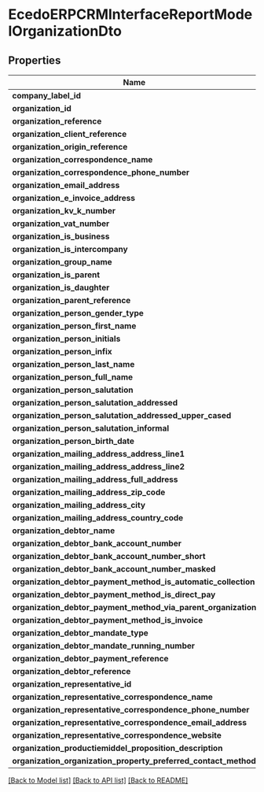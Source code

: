 # EcedoERPCRMInterfaceReportModelOrganizationDto

## Properties
Name | Type | Description | Notes
------------ | ------------- | ------------- | -------------
**company_label_id** | **string** |  | [optional] 
**organization_id** | **string** |  | [optional] 
**organization_reference** | **string** |  | [optional] 
**organization_client_reference** | **string** |  | [optional] 
**organization_origin_reference** | **string** |  | [optional] 
**organization_correspondence_name** | **string** |  | [optional] 
**organization_correspondence_phone_number** | **string** |  | [optional] 
**organization_email_address** | **string** |  | [optional] 
**organization_e_invoice_address** | **string** |  | [optional] 
**organization_kv_k_number** | **string** |  | [optional] 
**organization_vat_number** | **string** |  | [optional] 
**organization_is_business** | **bool** |  | [optional] 
**organization_is_intercompany** | **bool** |  | [optional] 
**organization_group_name** | **string** |  | [optional] 
**organization_is_parent** | **bool** |  | [optional] 
**organization_is_daughter** | **bool** |  | [optional] 
**organization_parent_reference** | **string** |  | [optional] 
**organization_person_gender_type** | **string** |  | [optional] 
**organization_person_first_name** | **string** |  | [optional] 
**organization_person_initials** | **string** |  | [optional] 
**organization_person_infix** | **string** |  | [optional] 
**organization_person_last_name** | **string** |  | [optional] 
**organization_person_full_name** | **string** |  | [optional] 
**organization_person_salutation** | **string** |  | [optional] 
**organization_person_salutation_addressed** | **string** |  | [optional] 
**organization_person_salutation_addressed_upper_cased** | **string** |  | [optional] 
**organization_person_salutation_informal** | **string** |  | [optional] 
**organization_person_birth_date** | [**\DateTime**](\DateTime.md) |  | [optional] 
**organization_mailing_address_address_line1** | **string** |  | [optional] 
**organization_mailing_address_address_line2** | **string** |  | [optional] 
**organization_mailing_address_full_address** | **string** |  | [optional] 
**organization_mailing_address_zip_code** | **string** |  | [optional] 
**organization_mailing_address_city** | **string** |  | [optional] 
**organization_mailing_address_country_code** | **string** |  | [optional] 
**organization_debtor_name** | **string** |  | [optional] 
**organization_debtor_bank_account_number** | **string** |  | [optional] 
**organization_debtor_bank_account_number_short** | **string** |  | [optional] 
**organization_debtor_bank_account_number_masked** | **string** |  | [optional] 
**organization_debtor_payment_method_is_automatic_collection** | **bool** |  | [optional] 
**organization_debtor_payment_method_is_direct_pay** | **bool** |  | [optional] 
**organization_debtor_payment_method_via_parent_organization** | **bool** |  | [optional] 
**organization_debtor_payment_method_is_invoice** | **bool** |  | [optional] 
**organization_debtor_mandate_type** | **string** |  | [optional] 
**organization_debtor_mandate_running_number** | **int** |  | [optional] 
**organization_debtor_payment_reference** | **string** |  | [optional] 
**organization_debtor_reference** | **string** |  | [optional] 
**organization_representative_id** | **string** |  | [optional] 
**organization_representative_correspondence_name** | **string** |  | [optional] 
**organization_representative_correspondence_phone_number** | **string** |  | [optional] 
**organization_representative_correspondence_email_address** | **string** |  | [optional] 
**organization_representative_correspondence_website** | **string** |  | [optional] 
**organization_productiemiddel_proposition_description** | **string** |  | [optional] 
**organization_organization_property_preferred_contact_method** | **string** |  | [optional] 

[[Back to Model list]](../README.md#documentation-for-models) [[Back to API list]](../README.md#documentation-for-api-endpoints) [[Back to README]](../README.md)


